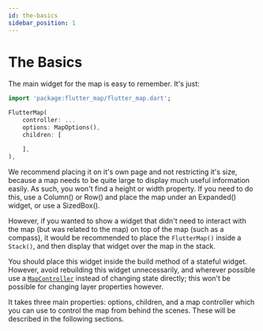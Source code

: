 ```yaml
---
id: the-basics
sidebar_position: 1
---
```


# The Basics

The main widget for the map is easy to remember. It's just:

``` dart
import 'package:flutter_map/flutter_map.dart';

FlutterMap(
    controller: ...
    options: MapOptions(),
    children: [

    ],
),
```

We recommend placing it on it's own page and not restricting it's size, because a map needs to be quite large to display much useful information easily. As such, you won't find a height or width property. If you need to do this, use a Column() or Row() and place the map under an Expanded() widget, or use a SizedBox().

However, if you wanted to show a widget that didn't need to interact with the map (but was related to the map) on top of the map (such as a compass), it would be recommended to place the `FlutterMap()` inside a `Stack()`, and then display that widget over the map in the stack.

You should place this widget inside the build method of a stateful widget. However, avoid rebuilding this widget unnecessarily, and wherever possible use a [`MapController`](controller) instead of changing state directly; this won't be possible for changing layer properties however.

It takes three main properties: options, children, and a map controller which you can use to control the map from behind the scenes. These will be described in the following sections.
